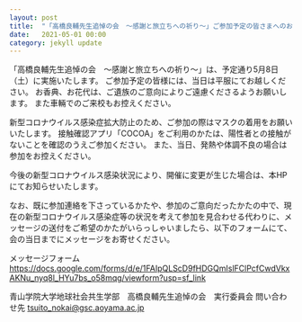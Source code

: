 ```yaml
---
layout: post
title:  "「高橋良輔先生追悼の会　～感謝と旅立ちへの祈り～」ご参加予定の皆さまへのお知らせ"
date:   2021-05-01 00:00
category: jekyll update
---
```


「高橋良輔先生追悼の会　～感謝と旅立ちへの祈り～」は、予定通り5月8日（土）に実施いたします。
ご参加予定の皆様には、当日は平服にてお越しください。
お香典、お花代は、ご遺族のご意向によりご遠慮くださるようお願いします。
また車輛でのご来校もお控えください。

新型コロナウイルス感染症拡大防止のため、ご参加の際はマスクの着用をお願いいたします。
接触確認アプリ「COCOA」をご利用のかたは、陽性者との接触がないことを確認のうえご参加ください。
また、当日、発熱や体調不良の場合は参加をお控えください。

今後の新型コロナウイルス感染状況により、開催に変更が生じた場合は、本HPにてお知らせいたします。

なお、既に参加連絡を下さっているかたや、参加のご意向だったかたの中で、現在の新型コロナウイルス感染症等の状況を考えて参加を見合わせる代わりに、メッセージの送付をご希望のかたがいらっしゃいましたら、以下のフォームにて、会の当日までにメッセージをお寄せください。

メッセージフォーム
https://docs.google.com/forms/d/e/1FAIpQLScD9fHDGQmIslFClPcfCwdVkxAKNu_nyq8l_HYu7bs_o58mqg/viewform?usp=sf_link


青山学院大学地球社会共生学部　高橋良輔先生追悼の会　実行委員会
問い合わせ先 tsuito_nokai@gsc.aoyama.ac.jp

[jekyll-docs]: https://jekyllrb.com/docs/home
[jekyll-gh]:   https://github.com/jekyll/jekyll
[jekyll-talk]: https://talk.jekyllrb.com/ 
